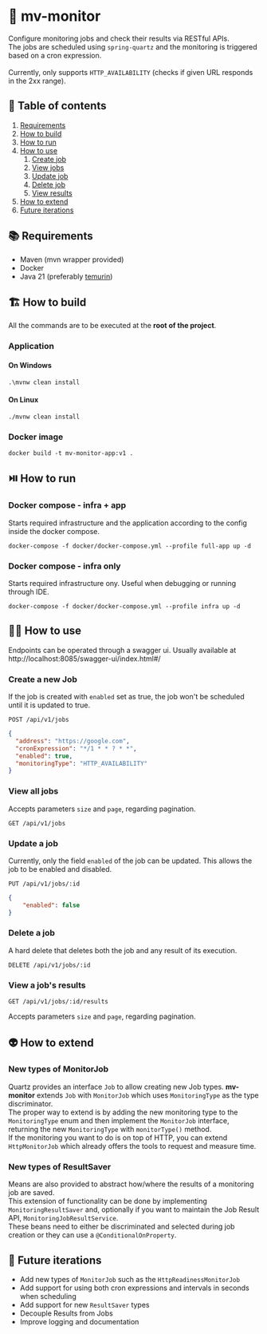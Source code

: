 # 🤖 mv-monitor
Configure monitoring jobs and check their results via RESTful APIs.
<br>
The jobs are scheduled using `spring-quartz` and the monitoring is triggered 
based on a cron expression.
<br><br>
Currently, only supports `HTTP_AVAILABILITY` (checks if given URL responds in the 2xx range).

## 🧾 Table of contents
1. [Requirements](#-requirements)
2. [How to build](#-how-to-build)
3. [How to run](#-how-to-run)
4. [How to use](#-how-to-use)
   1. [Create job](#create-a-new-job)
   2. [View jobs](#view-all-jobs)
   3. [Update job](#update-a-job)
   4. [Delete job](#delete-a-job)
   5. [View results](#view-a-jobs-results)
5. [How to extend](#-how-to-extend)
6. [Future iterations](#-future-iterations)

## 📚 Requirements
- Maven (mvn wrapper provided)
- Docker
- Java 21 (preferably [temurin](https://adoptium.net/))

## 🏗️ How to build
All the commands are to be executed at the **root of the project**.
### Application
#### On Windows
```shell
.\mvnw clean install
```

#### On Linux
```shell
./mvnw clean install
```

### Docker image
```shell
docker build -t mv-monitor-app:v1 .
```

## ⏯️ How to run
### Docker compose - infra + app
Starts required infrastructure and the application according to the config inside the docker compose. 
```shell
docker-compose -f docker/docker-compose.yml --profile full-app up -d
```

### Docker compose - infra only
Starts required infrastructure ony. Useful when debugging or running through IDE.
```shell
docker-compose -f docker/docker-compose.yml --profile infra up -d
```
## 🧑‍💻 How to use
Endpoints can be operated through a swagger ui. Usually available at http://localhost:8085/swagger-ui/index.html#/

### Create a new Job

If the job is created with `enabled` set as true, the job won't be scheduled until it is updated to true.

`POST /api/v1/jobs`

```json
{
  "address": "https://google.com",
  "cronExpression": "*/1 * * ? * *",
  "enabled": true,
  "monitoringType": "HTTP_AVAILABILITY"
}
```
### View all jobs

Accepts parameters `size` and `page`, regarding pagination.

`GET /api/v1/jobs`

### Update a job
Currently, only the field `enabled` of the job can be updated.
This allows the job to be enabled and disabled.

`PUT /api/v1/jobs/:id`

```json
{
    "enabled": false
}
```
### Delete a job
A hard delete that deletes both the job and any result of its execution. 

`DELETE /api/v1/jobs/:id`

### View a job's results

`GET /api/v1/jobs/:id/results`

Accepts parameters `size` and `page`, regarding pagination.

## 👽 How to extend

### New types of MonitorJob

Quartz provides an interface `Job` to allow creating new Job types.
**mv-monitor** extends `Job` with `MonitorJob` which uses `MonitoringType` as the type discriminator.
<br>
The proper way to extend is by adding the new monitoring type to the `MonitoringType` enum
and then implement the `MonitorJob` interface, returning the new `MonitoringType` with `monitorType()` method.
<br>
If the monitoring you want to do is on top of HTTP, you can extend `HttpMonitorJob` which already offers the tools to request and measure time.

### New types of ResultSaver

Means are also provided to abstract how/where the results of a monitoring job are saved.
<br>
This extension of functionality can be done by implementing `MonitoringResultSaver` and, optionally if you want to maintain the 
Job Result API, `MonitoringJobResultService`.
<br>
These beans need to either be discriminated and selected during job creation or they can use a `@ConditionalOnProperty`.

## 🔮 Future iterations
- Add new types of `MonitorJob` such as the `HttpReadinessMonitorJob`
- Add support for using both cron expressions and intervals in seconds when scheduling
- Add support for new `ResultSaver` types
- Decouple Results from Jobs
- Improve logging and documentation

